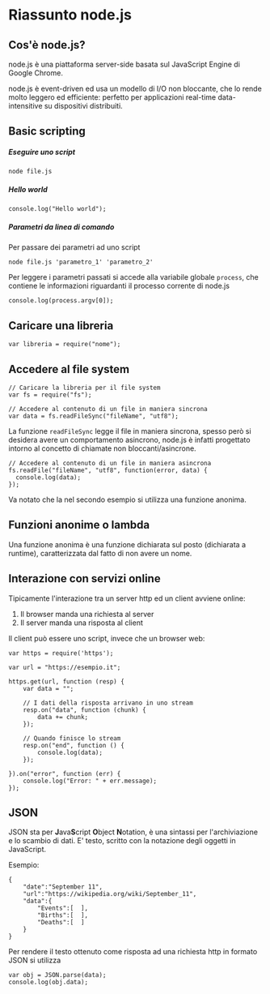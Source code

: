 # Riassunto node.js

## Cos'è node.js?
node.js è una piattaforma server-side basata sul JavaScript Engine di Google Chrome.

node.js è event-driven ed usa un modello di I/O non bloccante, che lo rende molto leggero ed efficiente: perfetto per applicazioni real-time data-intensitive su dispositivi distribuiti.

## Basic scripting
##### Eseguire uno script
    node file.js

##### Hello world
    console.log("Hello world");

##### Parametri da linea di comando
Per passare dei parametri ad uno script

    node file.js 'parametro_1' 'parametro_2'

Per leggere i parametri passati si accede alla variabile globale ```process```, che contiene le informazioni riguardanti il processo corrente di node.js

    console.log(process.argv[0]);

## Caricare una libreria
    var libreria = require("nome");

## Accedere al file system
```
// Caricare la libreria per il file system
var fs = require("fs");

// Accedere al contenuto di un file in maniera sincrona
var data = fs.readFileSync("fileName", "utf8");
```

La funzione ```readFileSync``` legge il file in maniera sincrona, spesso però si desidera avere un comportamento asincrono, node.js è infatti progettato intorno al concetto di chiamate non bloccanti/asincrone.

```
// Accedere al contenuto di un file in maniera asincrona
fs.readFile("fileName", "utf8", function(error, data) {
  console.log(data);
});
```

Va notato che la nel secondo esempio si utilizza una funzione anonima.

## Funzioni anonime o lambda
Una funzione anonima è una funzione dichiarata sul posto (dichiarata a runtime), caratterizzata dal fatto di non avere un nome.

## Interazione con servizi online
Tipicamente l'interazione tra un server http ed un client avviene online:

1. Il browser manda una richiesta al server
2. Il server manda una risposta al client

Il client può essere uno script, invece che un browser web:
```
var https = require('https');

var url = "https://esempio.it";

https.get(url, function (resp) {
    var data = "";

    // I dati della risposta arrivano in uno stream
    resp.on("data", function (chunk) {
        data += chunk;
    });

    // Quando finisce lo stream
    resp.on("end", function () {
        console.log(data);
    });

}).on("error", function (err) {
    console.log("Error: " + err.message);
});
```

## JSON
JSON sta per **J**ava**S**cript **O**bject **N**otation, è una sintassi per l'archiviazione e lo scambio di dati. E' testo, scritto con la notazione degli oggetti in JavaScript.

Esempio:
```
{  
    "date":"September 11",
    "url":"https://wikipedia.org/wiki/September_11",
    "data":{  
        "Events":[  ],
        "Births":[  ],
        "Deaths":[  ]
    }
}
```

Per rendere il testo ottenuto come risposta ad una richiesta http in formato JSON si utilizza

    var obj = JSON.parse(data);
    console.log(obj.data);


